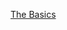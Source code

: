 [The Basics](https://www.pointfree.co/episodes/ep243-tour-of-the-composable-architecture-1-0-the-basics)
